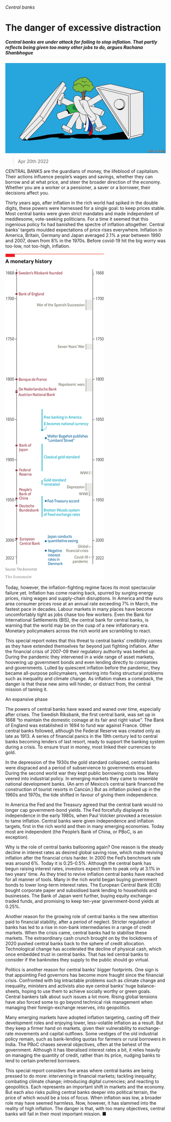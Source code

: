 ###### Central banks

# The danger of excessive distraction 

##### Central banks are under attack for failing to stop inflation. That partly reflects being given too many other jobs to do, argues Rachana Shanbhogue 

![image](images/20220423_SRD001_1.jpg) 

> Apr 20th 2022 

CENTRAL BANKS are the guardians of money, the lifeblood of capitalism. Their actions influence people’s wages and savings, whether they can borrow and at what price, and steer the broader direction of the economy. Whether you are a worker or a pensioner, a saver or a borrower, their decisions affect you.

Thirty years ago, after inflation in the rich world had spiked in the double digits, these powers were harnessed for a single goal: to keep prices stable. Most central banks were given strict mandates and made independent of meddlesome, vote-seeking politicians. For a time it seemed that this ingenious policy fix had banished the spectre of inflation altogether. Central banks’ targets moulded expectations of price rises everywhere. Inflation in America, Britain, Germany and Japan averaged 2.1% a year between 1990 and 2007, down from 8% in the 1970s. Before covid-19 hit the big worry was too-low, not too-high, inflation.

![image](images/20220423_src003.png) 


Today, however, the inflation-fighting regime faces its most spectacular failure yet. Inflation has come roaring back, spurred by surging energy prices, rising wages and supply-chain disruptions. In America and the euro area consumer prices rose at an annual rate exceeding 7% in March, the fastest pace in decades. Labour markets in many places have become uncomfortably tight as jobs chase too few workers. Even the Bank for International Settlements (BIS), the central bank for central banks, is warning that the world may be on the cusp of a new inflationary era. Monetary policymakers across the rich world are scrambling to react.


This special report notes that this threat to central banks’ credibility comes as they have extended themselves far beyond just fighting inflation. After the financial crisis of 2007-09 their regulatory authority was beefed up. During the pandemic they intervened in a wide range of asset markets, hoovering up government bonds and even lending directly to companies and governments. Lulled by quiescent inflation before the pandemic, they became all-purpose policymakers, venturing into fixing structural problems such as inequality and climate change. As inflation makes a comeback, the danger is that these new aims will hinder, or distract from, the central mission of taming it.

An expansive phase

The powers of central banks have waxed and waned over time, especially after crises. The Swedish Riksbank, the first central bank, was set up in 1668 “to maintain the domestic coinage at its fair and right value”. The Bank of England was established in 1694 to fund war against France. Other central banks followed, although the Federal Reserve was created only as late as 1913. A series of financial panics in the 19th century led to central banks becoming lenders of last resort, ready to support the banking system during a crisis. To ensure trust in money, most linked their currencies to gold.

In the depression of the 1930s the gold standard collapsed, central banks were disgraced and a period of subservience to governments ensued. During the second world war they kept public borrowing costs low. Many veered into industrial policy. In emerging markets they came to resemble national development banks. (An arm of Mexico’s central bank financed the construction of tourist resorts in Cancún.) But as inflation picked up in the 1960s and 1970s, the tide shifted in favour of giving them independence.

In America the Fed and the Treasury agreed that the central bank would no longer cap government-bond yields. The Fed forcefully displayed its independence in the early 1980s, when Paul Volcker provoked a recession to tame inflation. Central banks were given independence and inflation targets, first in the rich world and then in many emerging economies. Today most are independent (the People’s Bank of China, or PBoC, is an exception).

Why is the role of central banks ballooning again? One reason is the steady decline in interest rates as desired global saving rose, which made reviving inflation after the financial crisis harder. In 2000 the Fed’s benchmark rate was around 6%. Today it is 0.25-0.5%. Although the central bank has begun raising interest rates, investors expect them to peak only at 3.1% in two years’ time. As they tried to revive inflation central banks have reached for all manner of tools. Many in the rich world began buying government bonds to lower long-term interest rates. The European Central Bank (ECB) bought corporate paper and subsidised bank lending to households and businesses. The Bank of Japan went further, buying equity exchange-traded funds, and promising to keep ten-year government-bond yields at 0.25%.

Another reason for the growing role of central banks is the new attention paid to financial stability, after a period of neglect. Stricter regulation of banks has led to a rise in non-bank intermediaries in a range of credit markets. When the crisis came, central banks had to stabilise these markets. The extraordinary cash crunch brought on by the lockdowns of 2020 pushed central banks back to the sphere of credit allocation. Technological change has accelerated the decline of physical cash, which once embedded trust in central banks. That has led central banks to consider if the banknotes they supply to the public should go virtual.

Politics is another reason for central banks’ bigger footprints. One sign is that appointing Fed governors has become more fraught since the financial crisis. Confronted with big intractable problems such as climate change and inequality, ministers and activists also eye central banks’ huge balance-sheets, hoping to use them to achieve socially worthy or green goals. Central bankers talk about such issues a lot more. Rising global tensions have also forced some to go beyond technical risk management when managing their foreign-exchange reserves, into geopolitics.

Many emerging markets have adopted inflation targeting, casting off their development roles and enjoying lower, less-volatile inflation as a result. But they keep a firmer hand on markets, given their vulnerability to exchange-rate movements and capital outflows. Some vestiges of the old industrial policy remain, such as bank-lending quotas for farmers or rural borrowers in India. The PBoC chases several objectives, often at the behest of the government. Although it has liberalised interest rates a bit, it relies heavily on managing the quantity of credit, rather than its price, nudging banks to lend to certain preferred borrowers.

This special report considers five areas where central banks are being pressed to do more: intervening in financial markets; tackling inequality; combating climate change; introducing digital currencies; and reacting to geopolitics. Each represents an important shift in markets and the economy. But each also risks pulling central banks deeper into political terrain, the price of which would be a loss of focus. When inflation was low, a broader role may have seemed harmless. Now, however, it has slammed into the reality of high inflation. The danger is that, with too many objectives, central banks will fail in their most important mission. ■

